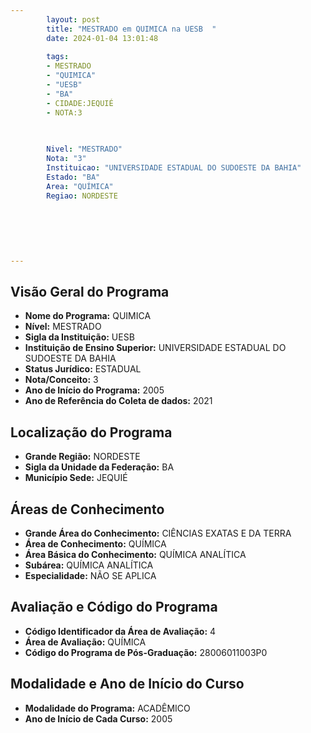 ```yaml
---
        layout: post
        title: "MESTRADO em QUIMICA na UESB  "
        date: 2024-01-04 13:01:48
     
        tags:
        - MESTRADO
        - "QUIMICA"
        - "UESB"
        - "BA"
        - CIDADE:JEQUIÉ
        - NOTA:3
        
       

        Nivel: "MESTRADO"
        Nota: "3"
        Instituicao: "UNIVERSIDADE ESTADUAL DO SUDOESTE DA BAHIA"
        Estado: "BA"
        Area: "QUÍMICA"
        Regiao: NORDESTE
        
        
        
        
        
        
---
```

## Visão Geral do Programa
- **Nome do Programa:** QUIMICA
- **Nível:** MESTRADO
- **Sigla da Instituição:** UESB
- **Instituição de Ensino Superior:** UNIVERSIDADE ESTADUAL DO SUDOESTE DA BAHIA
- **Status Jurídico:** ESTADUAL
- **Nota/Conceito:** 3
- **Ano de Início do Programa:** 2005
- **Ano de Referência do Coleta de dados:** 2021

## Localização do Programa
- **Grande Região:** NORDESTE
- **Sigla da Unidade da Federação:** BA
- **Município Sede:** JEQUIÉ

## Áreas de Conhecimento
- **Grande Área do Conhecimento:** CIÊNCIAS EXATAS E DA TERRA
- **Área de Conhecimento:** QUÍMICA
- **Área Básica do Conhecimento:** QUÍMICA ANALÍTICA
- **Subárea:** QUÍMICA ANALÍTICA
- **Especialidade:** NÃO SE APLICA

## Avaliação e Código do Programa
- **Código Identificador da Área de Avaliação:** 4
- **Área de Avaliação:** QUÍMICA
- **Código do Programa de Pós-Graduação:** 28006011003P0


## Modalidade e Ano de Início do Curso
- **Modalidade do Programa:** ACADÊMICO
- **Ano de Início de Cada Curso:** 2005

